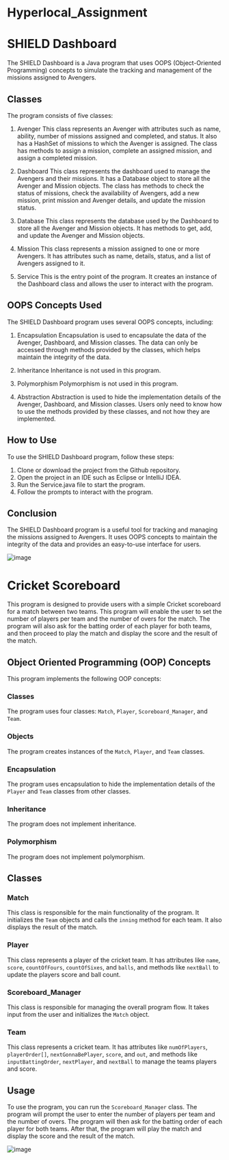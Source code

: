 ﻿# Hyperlocal_Assignment

# SHIELD Dashboard

The SHIELD Dashboard is a Java program that uses OOPS (Object-Oriented Programming) concepts to simulate the tracking and management of the missions assigned to Avengers.

## Classes

The program consists of five classes:

1. Avenger
   This class represents an Avenger with attributes such as name, ability, number of missions assigned and completed, and status. It also has a HashSet of missions to which the Avenger is assigned. The class has methods to assign a mission, complete an assigned mission, and assign a completed mission.

2. Dashboard
   This class represents the dashboard used to manage the Avengers and their missions. It has a Database object to store all the Avenger and Mission objects. The class has methods to check the status of missions, check the availability of Avengers, add a new mission, print mission and Avenger details, and update the mission status.

3. Database
   This class represents the database used by the Dashboard to store all the Avenger and Mission objects. It has methods to get, add, and update the Avenger and Mission objects.

4. Mission
   This class represents a mission assigned to one or more Avengers. It has attributes such as name, details, status, and a list of Avengers assigned to it.

5. Service
   This is the entry point of the program. It creates an instance of the Dashboard class and allows the user to interact with the program.

## OOPS Concepts Used

The SHIELD Dashboard program uses several OOPS concepts, including:

1. Encapsulation
   Encapsulation is used to encapsulate the data of the Avenger, Dashboard, and Mission classes. The data can only be accessed through methods provided by the classes, which helps maintain the integrity of the data.

2. Inheritance
   Inheritance is not used in this program.

3. Polymorphism
   Polymorphism is not used in this program.

4. Abstraction
   Abstraction is used to hide the implementation details of the Avenger, Dashboard, and Mission classes. Users only need to know how to use the methods provided by these classes, and not how they are implemented.

## How to Use

To use the SHIELD Dashboard program, follow these steps:

1. Clone or download the project from the Github repository.
2. Open the project in an IDE such as Eclipse or IntelliJ IDEA.
3. Run the Service.java file to start the program.
4. Follow the prompts to interact with the program.

## Conclusion

The SHIELD Dashboard program is a useful tool for tracking and managing the missions assigned to Avengers. It uses OOPS concepts to maintain the integrity of the data and provides an easy-to-use interface for users.

![image](https://github.com/AniS135/Hyperlocal_Assignment/assets/85433315/47702e22-c723-4912-89f2-ee1c069b0c40)

# Cricket Scoreboard

This program is designed to provide users with a simple Cricket scoreboard for a match between two teams. This program will enable the user to set the number of players per team and the number of overs for the match. The program will also ask for the batting order of each player for both teams, and then proceed to play the match and display the score and the result of the match.

## Object Oriented Programming (OOP) Concepts

This program implements the following OOP concepts:

### Classes
The program uses four classes: `Match`, `Player`, `Scoreboard_Manager`, and `Team`.

### Objects
The program creates instances of the `Match`, `Player`, and `Team` classes.

### Encapsulation
The program uses encapsulation to hide the implementation details of the `Player` and `Team` classes from other classes.

### Inheritance
The program does not implement inheritance.

### Polymorphism
The program does not implement polymorphism.

## Classes

### Match
This class is responsible for the main functionality of the program. It initializes the `Team` objects and calls the `inning` method for each team. It also displays the result of the match.

### Player
This class represents a player of the cricket team. It has attributes like `name`, `score`, `countOfFours`, `countOfSixes`, and `balls`, and methods like `nextBall` to update the players score and ball count.

### Scoreboard_Manager
This class is responsible for managing the overall program flow. It takes input from the user and initializes the `Match` object.

### Team
This class represents a cricket team. It has attributes like `numOfPlayers`, `playerOrder[]`, `nextGonnaBePlayer`, `score`, and `out`, and methods like `inputBattingOrder`, `nextPlayer`, and `nextBall` to manage the teams players and score.

## Usage

To use the program, you can run the `Scoreboard_Manager` class. The program will prompt the user to enter the number of players per team and the number of overs. The program will then ask for the batting order of each player for both teams. After that, the program will play the match and display the score and the result of the match.

![image](https://github.com/AniS135/Hyperlocal_Assignment/assets/85433315/68992a75-598f-41f7-a665-de2d537fdb9e)
